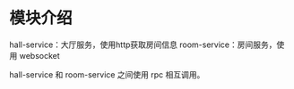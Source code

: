 # 模块介绍
hall-service：大厅服务，使用http获取房间信息
room-service：房间服务，使用 websocket 


hall-service 和 room-service 之间使用 rpc 相互调用。
